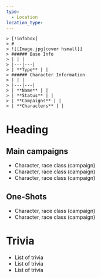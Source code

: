 ```yaml
---
type:
  - Location
location_type:
---
```


```
> [!infobox]  
> # 
> ![[Image.jpg|cover hsmall]]  
> ###### Base Info
> | | |  
> |---|---|  
> | **Type** | |
> ###### Character Information  
> | | |  
> |---|---|  
> | **Name** | |
> | **Status** | |
> | **Campaigns** | |
> | **Characters** | |
```
# Heading
## Main campaigns
- Character, race class (campaign)
- Character, race class (campaign)
- Character, race class (campaign)
## One-Shots
- Character, race class (campaign)
- Character, race class (campaign)
# Trivia
- List of trivia
- List of trivia
- List of trivia